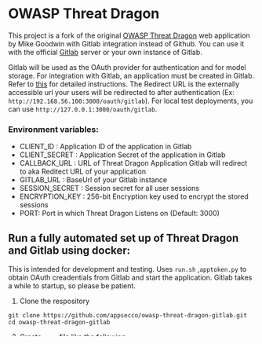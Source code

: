 # OWASP Threat Dragon #

This project is a fork of the original [OWASP Threat Dragon](https://github.com/mike-goodwin/owasp-threat-dragon) web application by Mike Goodwin with Gitlab integration instead of Github. You can use it with the official [Gitlab](https://gitlab.com) server or your own instance of Gitlab.

Gitlab will be used as the OAuth provider for authentication and for model storage. For integration with Gitlab, an application must be created in Gitlab. Refer to [this](https://docs.gitlab.com/ee/integration/gitlab.html) for detailed instructions. The Redirect URL is the externally accessible  url your users will be redirected to after authentication (Ex: `http://192.168.56.100:3000/oauth/gitlab`). For local test deployments, you can use `http://127.0.0.1:3000/oauth/gitlab`.

### Environment variables:

- CLIENT_ID : Application ID of the application in Gitlab
- CLIENT_SECRET : Application Secret of the application in Gitlab
- CALLBACK_URL : URL of Threat Dragon Application Gitlab will redirect to aka Reditect URL of your application
- GITLAB_URL : BaseUrl of your Gitlab instance
- SESSION_SECRET : Session secret for all user sessions
- ENCRYPTION_KEY : 256-bit Encryption key used to encrypt the stored sessions
- PORT: Port in which Threat Dragon Listens on (Default: 3000)

## Run a fully automated set up of Threat Dragon and Gitlab using docker:
This is intended for development and testing. Uses `run.sh` ,`apptoken.py` to obtain OAuth creadentials from Gitlab and start the application. Gitlab takes a while to startup, so please be patient.

1. Clone the respository
```
git clone https://github.com/appsecco/owasp-threat-dragon-gitlab.git
cd owasp-threat-dragon-gitlab
```
2. Create `.env` file like the following 
```
GITLAB_USER=root
GITLAB_PASSWORD=Sup3r_s3cur3_P4ssw0rd
CALLBACK_URL=http://127.0.0.1:3000/oauth/gitlab
APPLICATION_NAME=owasp-td-gitlab
GITLAB_ROOT_PASSWORD=Sup3r_s3cur3_P4ssw0rd
SESSION_SECRET=IO2oifsj029r892ohSFIH9infs
ENCRYPTION_KEY=VvB0iJHbXviWJyRsKeypTjNgxJ6ho8mT
```
3. Start the application with automated setup
```
docker-compose up
```

Access the applications on your system:
1. Threat Dragon: http://127.0.0.1:3000
2. Gitlab Server: http://127.0.0.1:3080

## Run using docker with existing Gitlab Server:

1. Clone the respository
```
git clone https://github.com/appsecco/owasp-threat-dragon-gitlab.git
cd owasp-threat-dragon-gitlab
```
2. Create `.env` file like the following
```
GITLAB_URL=https://gitlab.com
CLIENT_ID=5803ee75eac86cf99fcd61cbcb4f6ede2304b84181fd5e3fca356
CLIENT_SECRET=bc2f7f5474e6c9855613a8a2be141dbb2a05f83f5f96855613ab9
CALLBACK_URL=http://127.0.0.1:3000/oauth/gitlab
SESSION_SECRET=IO2oifsj029r892ohSFIH9infs
ENCRYPTION_KEY=VvB0iJHbXviWJyRsKeypTjNgxJ6ho8mT
```
3. Build the image and start the container
```
docker build -t td-gitlab . 
```
4. Start the container
```
docker run -p 3000:3000  --env-file .env --name td-gitlab td-gitlab
```

Visit http://127.0.0.1:3000 to access the application

## Run locally without docker:

1. Clone the respository
```
git clone https://github.com/appsecco/owasp-threat-dragon-gitlab.git
cd owasp-threat-dragon-gitlab
```
2. Setup Environment variables:
```
export GITLAB_URL=https://gitlab.com
export CLIENT_ID=5803ee75eac86cf99fcd61cbcb4f6ede2304b84181fd5e3fca356
export CLIENT_SECRET=bc2f7f5474e6c9855613a8a2be141dbb2a05f83f5f96855613ab9
export CALLBACK_URL=http://127.0.0.1:3000/oauth/gitlab
export SESSION_SECRET=IO2oifsj029r892ohSFIH9infs
export ENCRYPTION_KEY=VvB0iJHbXviWJyRsKeypTjNgxJ6ho8mT
```
3. Install dependencies:
```
npm install
```
4. Start Threat Dragon:
```
npm start
```

Visit http://127.0.0.1:3000 to access the application

Please feel free to make a pull request or tweet to me [@pingsns](https://twitter.com/pingsns) for improvements and suggestions.
